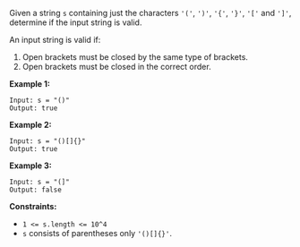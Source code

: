 Given a string `s` containing just the characters `'('`, `')'`, `'{'`, `'}'`, `'['` and `']'`, determine if the input string is valid.

An input string is valid if:

1. Open brackets must be closed by the same type of brackets.
2. Open brackets must be closed in the correct order.

 

**Example 1:**
```
Input: s = "()"
Output: true
```
**Example 2:**
```
Input: s = "()[]{}"
Output: true
```

**Example 3:**
```
Input: s = "(]"
Output: false
```

**Constraints:**

- `1 <= s.length <= 10^4`
- `s` consists of parentheses only `'()[]{}'`.
